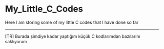 # My_Little_C_Codes

Here I am storing some of my little C codes that I have done so far

<hr>

[TR] Burada şimdiye kadar yaptığım küçük C kodlarımdan bazılarını saklıyorum
